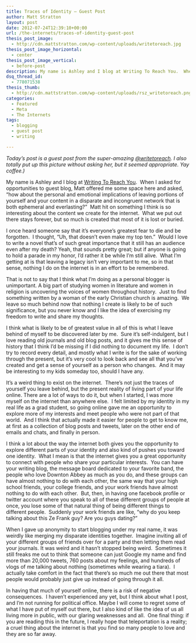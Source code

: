 ```yaml
---
title: Traces of Identity – Guest Post
author: Matt Stratton
layout: post
date: 2012-07-24T12:39:10+00:00
url: /the-internets/traces-of-identity-guest-post
thesis_post_image:
  - http://cdn.mattstratton.com/wp-content/uploads/writetoreach.jpg
thesis_post_image_horizontal:
  - center
thesis_post_image_vertical:
  - before-post
description: My name is Ashley and I blog at Writing To Reach You.  When I asked for opportunities to guest blog, Matt offered me some space here and asked, “how about the personal and emotional implications of leaving portions of yourself and your content in a disparate and incongruent network that is both ephemeral and everlasting?”
dsq_thread_id:
  - 778071538
thesis_thumb:
  - http://cdn.mattstratton.com/wp-content/uploads/rsz_writetoreach.png
categories:
  - Featured
  - Meta
  - The Internets
tags:
  - blogging
  - guest post
  - writing

---
```

_Today&#8217;s post is a guest post from the super-amazing <a href="http://twitter.com/writetoreach" target="_blank">@writetoreach</a>. I also totally put up this picture without asking her, but it seemed appropriate. Yay coffee.)_

My name is Ashley and I blog at <a href="http://www.writingtoreachyou.com/" target="_blank">Writing To Reach You</a>.  When I asked for opportunities to guest blog, Matt offered me some space here and asked, “how about the personal and emotional implications of leaving portions of yourself and your content in a disparate and incongruent network that is both ephemeral and everlasting?”  Matt hit on something I think is so interesting about the content we create for the internet.  What we put out there stays forever, but so much is created that most of it is lost or buried.

I once heard someone say that it’s everyone’s greatest fear to die and be forgotten.  I thought, “Uh, that doesn’t even make my top ten.”  Would I love to write a novel that’s of such great importance that it still has an audience even after my death? Yeah, that sounds pretty great; but if anyone is going to hold a parade in my honor, I’d rather it be while I’m still alive.  What I’m getting at is that leaving a legacy isn’t very important to me, so in that sense, nothing I do on the internet is in an effort to be remembered.

That is not to say that I think what I’m doing as a personal blogger is unimportant. A big part of studying women in literature and women in religion is uncovering the voices of women throughout history.  Just to find something written by a woman of the early Christian church is amazing.  We leave so much behind now that nothing I create is likely to be of such significance, but you never know and I like the idea of exercising my freedom to write and share my thoughts.

I think what is likely to be of greatest value in all of this is what I leave behind of myself to be discovered later by me.  Sure it’s self-indulgent, but I love reading old journals and old blog posts, and it gives me this sense of history that I think I’d be missing if I did nothing to document my life.  I don’t try to record every detail, and mostly what I write is for the sake of working through the present, but it’s very cool to look back and see all that you’ve created and get a sense of yourself as a person who changes.  And it may be interesting to my kids someday too, should I have any.

It’s a weird thing to exist on the internet.  There’s not just the traces of yourself you leave behind, but the present reality of living part of your life online. There are a lot of ways to do it, but when I started, I was more myself on the internet than anywhere else.  I felt limited by my identity in my real life as a grad student, so going online gave me an opportunity to explore more of my interests and meet people who were not part of that world.  And I think that actually made it easier for people to get to know me, at first as a collection of blog posts and tweets, later on the other end of emails and chats, and finally in person.

I think a lot about the way the internet both gives you the opportunity to explore different parts of your identity and also kind of pushes you toward one identity.  What I mean is that the internet gives you a great opportunity to connect with people who share your particular interests.  You can have your writing blog, the message board dedicated to your favorite band, the people who love Downton Abbey as much as you do, and these groups can have almost nothing to do with each other, the same way that your high school friends, your college friends, and your work friends have almost nothing to do with each other.  But, then, in having one facebook profile or twitter account where you speak to all of these different groups of people at once, you lose some of that natural thing of being different things to different people.  Suddenly your work friends are like, “why do you keep talking about this Ze Frank guy? Are you guys dating?”

When I gave up anonymity to start blogging under my real name, it was weirdly like merging my disparate identities together.  Imagine inviting all of your different groups of friends over for a party and then letting them read your journals. It was weird and it hasn’t stopped being weird.  Sometimes it still freaks me out to think that someone can just Google my name and find more than 20,000 tweets, 760 posts about my feelings, and hundreds of vlogs of me talking about nothing (sometimes while wearing a tiara).  I actually take comfort in the fact that there’s so much me out there that most people would probably just give up instead of going through it all.

In having that much of yourself online, there is a risk of negative consequences.  I haven’t experienced any yet, but I think about what I post, and I’m not running for political office. Maybe I will come to regret some of what I have put of myself out there, but I also kind of like the idea of us all living more in public, with our glaring weaknesses and all.  One final thing: if you are reading this in the future, I really hope that teleportation is a reality; a cruel thing about the internet is that you find so many people to love and they are so far away.
